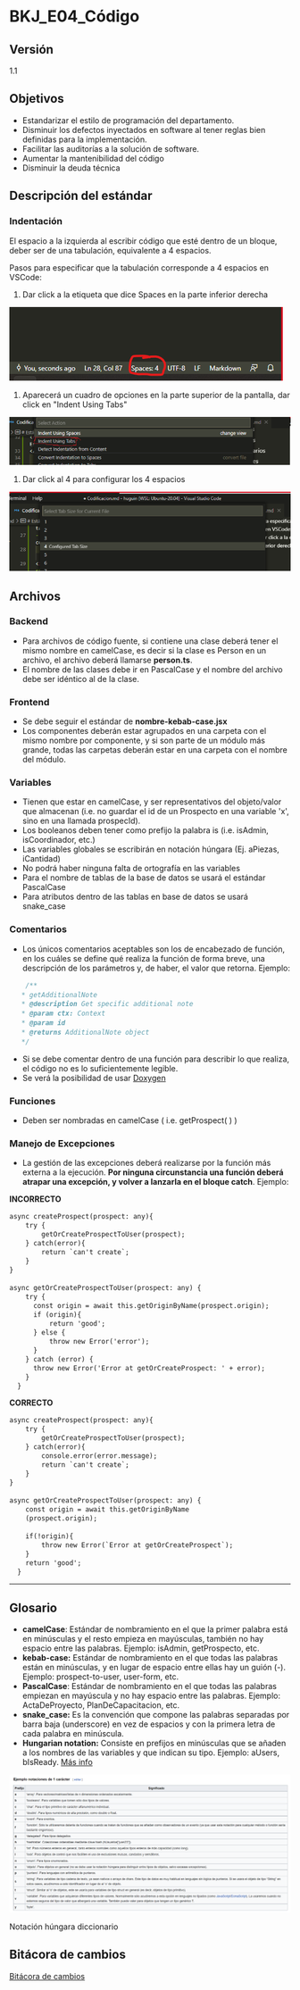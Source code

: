 # BKJ_E04_Código

## Versión

1.1

## Objetivos

- Estandarizar el estilo de programación del departamento.
- Disminuir los defectos inyectados en software al tener reglas bien definidas para la implementación.
- Facilitar las auditorías a la solución de software.
- Aumentar la mantenibilidad del código
- Disminuir la deuda técnica

## Descripción del estándar

### Indentación

El espacio a la izquierda al escribir código que esté dentro de un bloque, deber ser de una tabulación, equivalente a 4 espacios.

Pasos para especificar que la tabulación corresponde a 4 espacios en VSCode:

1. Dar click a la etiqueta que dice Spaces en la parte inferior derecha

![Untitled](BKJ_E04_Co%CC%81digo%20be0d121c15e64b5a9c5631cce51f8792/Untitled.png)

1. Aparecerá un cuadro de opciones en la parte superior de la pantalla, dar click en "Indent Using Tabs"

![Untitled](BKJ_E04_Co%CC%81digo%20be0d121c15e64b5a9c5631cce51f8792/Untitled%201.png)

1. Dar click al 4 para configurar los 4 espacios

![Untitled](BKJ_E04_Co%CC%81digo%20be0d121c15e64b5a9c5631cce51f8792/Untitled%202.png)

## Archivos

### Backend

- Para archivos de código fuente, si contiene una clase deberá tener el mismo nombre en camelCase, es decir si la clase es Person en un archivo, el archivo deberá llamarse **person.ts**.
- El nombre de las clases debe ir en PascalCase y el nombre del archivo debe ser idéntico al de la clase.

### Frontend

- Se debe seguir el estándar de **nombre-kebab-case.jsx**
- Los componentes deberán estar agrupados en una carpeta con el mismo nombre por componente, y si son parte de un módulo más grande, todas las carpetas deberán estar en una carpeta con el nombre del módulo.

### Variables

- Tienen que estar en camelCase, y ser representativos del objeto/valor que almacenan (i.e. no guardar el id de un Prospecto en una variable 'x', sino en una llamada prospecId).
- Los booleanos deben tener como prefijo la palabra is (i.e. isAdmin, isCoordinador, etc.)
- Las variables globales se escribirán en notación húngara (Ej. aPiezas, iCantidad)
- No podrá haber ninguna falta de ortografía en las variables
- Para el nombre de tablas de la base de datos se usará el estándar PascalCase
- Para atributos dentro de las tablas en base de datos se usará snake_case

### Comentarios

- Los únicos comentarios aceptables son los de encabezado de función, en los cuáles se define qué realiza la función de forma breve, una descripción de los parámetros y, de haber, el valor que retorna. Ejemplo:

```jsx
    /**
   * getAdditionalNote
   * @description Get specific additional note
   * @param ctx: Context
   * @param id
   * @returns AdditionalNote object
   */
```

- Si se debe comentar dentro de una función para describir lo que realiza, el código no es lo suficientemente legible.
- Se verá la posibilidad de usar [Doxygen](https://www.doxygen.nl/index.html)

### Funciones

- Deben ser nombradas en camelCase ( i.e. getProspect( ) )

### Manejo de Excepciones

- La gestión de las excepciones deberá realizarse por la función más externa a la ejecución. **Por ninguna circunstancia una función deberá atrapar una excepción, y volver a lanzarla en el bloque catch**. Ejemplo:

**INCORRECTO**

```tsx
async createProspect(prospect: any){
    try {
        getOrCreateProspectToUser(prospect);
    } catch(error){
        return `can't create`;
    }
}

async getOrCreateProspectToUser(prospect: any) {
    try {
      const origin = await this.getOriginByName(prospect.origin);
      if (origin){
          return 'good';
      } else {
          throw new Error('error');
      }
    } catch (error) {
      throw new Error('Error at getOrCreateProspect: ' + error);
    }
  }
```

**CORRECTO**

```tsx
async createProspect(prospect: any){
    try {
        getOrCreateProspectToUser(prospect);
    } catch(error){
        console.error(error.message);
        return `can't create`;
    }
}

async getOrCreateProspectToUser(prospect: any) {
    const origin = await this.getOriginByName
    (prospect.origin);

    if(!origin){
        throw new Error(`Error at getOrCreateProspect`);
    } 
    return 'good';
  }
```

---

## Glosario

- **camelCase**: Estándar de nombramiento en el que la primer palabra está en minúsculas y el resto empieza en mayúsculas, también no hay espacio entre las palabras. Ejemplo: isAdmin, getProspecto, etc.
- **kebab-case:** Estándar de nombramiento en el que todas las palabras están en minúsculas, y en lugar de espacio entre ellas hay un guión (-). Ejemplo: prospect-to-user, user-form, etc.
- **PascalCase**: Estándar de nombramiento en el que todas las palabras empiezan en mayúscula y no hay espacio entre las palabras. Ejemplo: ActaDeProyecto, PlanDeCapacitacion, etc.
- **snake_case:** Es la convención que compone las palabras separadas por barra baja (underscore) en vez de espacios y con la primera letra de cada palabra en minúscula.
- **Hungarian notation:** Consiste en prefijos en minúsculas que se añaden a los nombres de las variables y que indican su tipo. Ejemplo: aUsers, bIsReady. [Más info](https://es.wikipedia.org/wiki/Notaci%C3%B3n_h%C3%BAngara)

![Notación húngara diccionario](BKJ_E04_Co%CC%81digo%20be0d121c15e64b5a9c5631cce51f8792/Untitled%203.png)

Notación húngara diccionario

## Bitácora de cambios

[Bitácora de cambios](BKJ_E04_Co%CC%81digo%20be0d121c15e64b5a9c5631cce51f8792/Bita%CC%81cora%20de%20cambios%205b1eab0845734c3ba60abde83a80f70f.csv)
